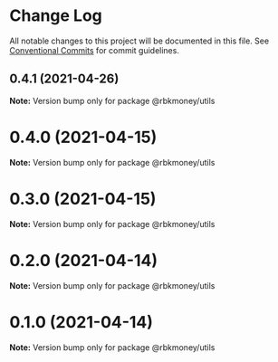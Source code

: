# Change Log

All notable changes to this project will be documented in this file.
See [Conventional Commits](https://conventionalcommits.org) for commit guidelines.

## 0.4.1 (2021-04-26)

**Note:** Version bump only for package @rbkmoney/utils





# 0.4.0 (2021-04-15)

**Note:** Version bump only for package @rbkmoney/utils





# 0.3.0 (2021-04-15)

**Note:** Version bump only for package @rbkmoney/utils





# 0.2.0 (2021-04-14)

**Note:** Version bump only for package @rbkmoney/utils





# 0.1.0 (2021-04-14)

**Note:** Version bump only for package @rbkmoney/utils
